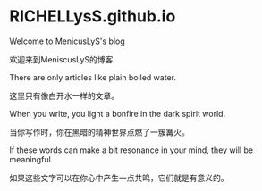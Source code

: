 # RICHELLysS.github.io

Welcome to MenicusLyS's blog 

欢迎来到MeniscusLyS的博客

There are only articles like plain boiled water. 

这里只有像白开水一样的文章。 

When you write, you light a bonfire in the dark spirit world. 

当你写作时，你在黑暗的精神世界点燃了一簇篝火。 

If these words can make a bit resonance in your mind, they will be meaningful. 

如果这些文字可以在你心中产生一点共鸣，它们就是有意义的。
